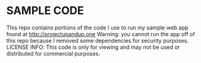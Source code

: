 # SAMPLE CODE

This repo contains portions of the code I use to run my sample web app found at http://projectupandup.one
Warning: you cannot run the app off of this repo because I removed some dependencies for security purposes.
LICENSE INFO: This code is only for viewing and may not be used or distributed for commercial purposes.
